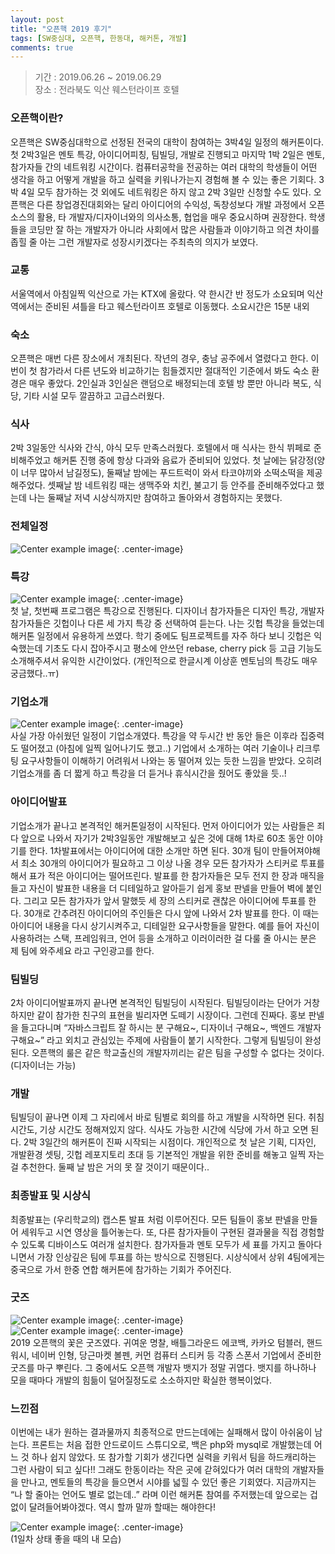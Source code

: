 ```yaml
---
layout: post
title: "오픈핵 2019 후기"
tags: [SW중심대, 오픈핵, 한동대, 해커톤, 개발]
comments: true
---
```


> 기간 : 2019.06.26 ~ 2019.06.29  
> 장소 : 전라북도 익산 웨스턴라이프 호텔  

### 오픈핵이란?  
오픈핵은 SW중심대학으로 선정된 전국의 대학이 참여하는 3박4일 일정의 해커톤이다. 첫 2박3일은 멘토 특강, 아이디어피칭, 팀빌딩, 개발로 진행되고 마지막 1박 2일은 멘토, 참가자들 간의 네트워킹 시간이다. 컴퓨터공학을 전공하는 여러 대학의 학생들이 어떤 생각을 하고 어떻게 개발을 하고 실력을 키워나가는지 경험해 볼 수 있는 좋은 기회다. 3박 4일 모두 참가하는 것 외에도 네트워킹은 하지 않고 2박 3일만 신청할 수도 있다. 오픈핵은 다른 창업경진대회와는 달리 아이디어의 수익성, 독창성보다 개발 과정에서 오픈소스의 활용, 타 개발자/디자이너와의 의사소통, 협업을 매우 중요시하며 권장한다. 학생들을 코딩만 잘 하는 개발자가 아니라 사회에서 많은 사람들과 이야기하고 의견 차이를 좁힐 줄 아는 그런 개발자로 성장시키겠다는 주최측의 의지가 보였다.  

### 교통  
서울역에서 아침일찍 익산으로 가는 KTX에 올랐다. 약 한시간 반 정도가 소요되며 익산역에서는 준비된 셔틀을 타고 웨스턴라이프 호텔로 이동했다. 소요시간은 15분 내외  

### 숙소  
오픈핵은 매번 다른 장소에서 개최된다. 작년의 경우, 충남 공주에서 열렸다고 한다. 이번이 첫 참가라서 다른 년도와 비교하기는 힘들겠지만 절대적인 기준에서 봐도 숙소 환경은 매우 좋았다. 2인실과 3인실은 랜덤으로 배정되는데 호텔 방 뿐만 아니라 복도, 식당, 기타 시설 모두 깔끔하고 고급스러웠다.  

### 식사  
2박 3일동안 식사와 간식, 야식 모두 만족스러웠다. 호텔에서 매 식사는 한식 뷔페로 준비해주었고 해커톤 진행 중에 항상 다과와 음료가 준비되어 있었다. 첫 날에는 닭강정(양이 너무 많아서 남길정도), 둘째날 밤에는 푸드트럭이 와서 타코야끼와 소떡소떡을 제공해주었다. 셋째날 밤 네트워킹 때는 생맥주와 치킨, 불고기 등 안주를 준비해주었다고 했는데 나는 둘째날 저녁 시상식까지만 참여하고 돌아와서 경험하지는 못했다.  

### 전체일정  
![Center example image](https://user-images.githubusercontent.com/35067611/60385019-92924000-9abf-11e9-8fda-d3fdcc360742.png "Center"){: .center-image}  

### 특강  
![Center example image](https://user-images.githubusercontent.com/35067611/60385085-7642d300-9ac0-11e9-9256-95d3712fdeef.png "Center"){: .center-image}  
첫 날, 첫번째 프로그램은 특강으로 진행된다. 디자이너 참가자들은 디자인 특강, 개발자 참가자들은 깃헙이나 다른 세 가지 특강 중 선택하여 듣는다. 나는 깃헙 특강을 들었는데 해커톤 일정에서 유용하게 쓰였다. 학기 중에도 팀프로젝트를 자주 하다 보니 깃헙은 익숙했는데 기초도 다시 잡아주시고 평소에 안쓰던 rebase, cherry pick 등 고급 기능도 소개해주셔서 유익한 시간이었다. (개인적으로 한글시계 이상훈 멘토님의 특강도 매우 궁금했다..ㅠ)  

### 기업소개  
![Center example image](https://user-images.githubusercontent.com/35067611/60385097-8f4b8400-9ac0-11e9-9e6e-b11fd4d0c0ef.png "Center"){: .center-image}  
사실 가장 아쉬웠던 일정이 기업소개였다. 특강을 약 두시간 반 동안 들은 이후라 집중력도 떨어졌고 (아침에 일찍 일어나기도 했고..) 기업에서 소개하는 여러 기술이나 리크루팅 요구사항들이 이해하기 어려워서 나와는 동 떨어져 있는 듯한 느낌을 받았다. 오히려 기업소개를 좀 더 짧게 하고 특강을 더 듣거나 휴식시간을 줬어도 좋았을 듯..!  

### 아이디어발표  
기업소개가 끝나고 본격적인 해커톤일정이 시작된다. 먼저 아이디어가 있는 사람들은 죄다 앞으로 나와서 자기가 2박3일동안 개발해보고 싶은 것에 대해 1차로 60초 동안 이야기를 한다. 1차발표에서는 아이디어에 대한 소개만 하면 된다.  30개 팀이 만들어져야해서 최소 30개의 아이디어가 필요하고 그 이상 나올 경우 모든 참가자가 스티커로 투표를 해서 표가 적은 아이디어는 떨어뜨린다. 발표를 한 참가자들은 모두 전지 한 장과 매직을 들고 자신이 발표한 내용을 더 디테일하고 알아듣기 쉽게 홍보 판넬을 만들어 벽에 붙인다. 그리고 모든 참가자가 앞서 말했듯 세 장의 스티커로 괜찮은 아이디어에 투표를 한다. 30개로 간추려진 아이디어의 주인들은 다시 앞에 나와서 2차 발표를 한다. 이 때는 아이디어 내용을 다시 상기시켜주고, 디테일한 요구사항들을 말한다. 예를 들어 자신이 사용하려는 스택, 프레임워크, 언어 등을 소개하고 이러이러한 걸 다룰 줄 아시는 분은 제 팀에 와주세요 라고 구인광고를 한다.  

### 팀빌딩  
2차 아이디어발표까지 끝나면 본격적인 팀빌딩이 시작된다. 팀빌딩이라는 단어가 거창하지만 같이 참가한 친구의 표현을 빌리자면 도떼기 시장이다. 그런데 진짜다. 홍보 판넬을 들고다니며 “자바스크립트 잘 하시는 분 구해요~, 디자이너 구해요~, 백엔드 개발자 구해요~” 라고 외치고 관심있는 주제에 사람들이 붙기 시작한다. 그렇게 팀빌딩이 완성된다. 오픈핵의 룰은 같은 학교출신의 개발자끼리는 같은 팀을 구성할 수 없다는 것이다. (디자이너는 가능)  

### 개발  
팀빌딩이 끝나면 이제 그 자리에서 바로 팀별로 회의를 하고 개발을 시작하면 된다. 취침 시간도, 기상 시간도 정해져있지 않다. 식사도 가능한 시간에 식당에 가서 하고 오면 된다. 2박 3일간의 해커톤이 진짜 시작되는 시점이다. 개인적으로 첫 날은 기획, 디자인, 개발환경 셋팅, 깃헙 레포지토리 초대 등 기본적인 개발을 위한 준비를 해놓고 일찍 자는 걸 추천한다. 둘째 날 밤은 거의 못 잘 것이기 때문이다..  

### 최종발표 및 시상식  
최종발표는 (우리학교의) 캡스톤 발표 처럼 이루어진다. 모든 팀들이 홍보 판넬을 만들어 세워두고 시연 영상을 틀어놓는다. 또, 다른 참가자들이 구현된 결과물을 직접 경험할 수 있도록 디바이스도 여러개 설치한다. 참가자들과 멘토 모두가 세 표를 가지고 돌아다니면서 가장 인상깊은 팀에 투표를 하는 방식으로 진행된다. 시상식에서 상위 4팀에게는 중국으로 가서 한중 연합 해커톤에 참가하는 기회가 주어진다.  

### 굿즈  
![Center example image](https://user-images.githubusercontent.com/35067611/60385123-cd48a800-9ac0-11e9-9c04-716a5e8a6859.jpeg "Center"){: .center-image}  
![Center example image](https://user-images.githubusercontent.com/35067611/60385139-e81b1c80-9ac0-11e9-8292-7cc2796d54a6.jpeg "Center"){: .center-image}  
2019 오픈핵의 꽃은 굿즈였다. 귀여운 명찰, 배틀그라운드 에코백, 카카오 텀블러, 핸드워시, 네이버 인형, 당근마켓 볼펜, 커먼 컴퓨터 스티커 등 각종 스폰서 기업에서 준비한 굿즈를 마구 뿌린다. 그 중에서도 오픈핵 개발자 뱃지가 정말 귀엽다. 뱃지를 하나하나 모을 때마다 개발의 힘듦이 덜어질정도로 소소하지만 확실한 행복이었다.  

### 느낀점  
이번에는 내가 원하는 결과물까지 최종적으로 만드는데에는 실패해서 많이 아쉬움이 남는다. 프론트는 처음 접한 안드로이드 스튜디오로, 백은 php와 mysql로 개발했는데 어느 것 하나 쉽지 않았다. 또 참가할 기회가 생긴다면 실력을 키워서 팀을 하드캐리하는 그런 사람이 되고 싶다!! 그래도 한동이라는 작은 곳에 갇혀있다가 여러 대학의 개발자들을 만나고, 멘토들의 특강을 들으면서 시야를 넓힐 수 있던 좋은 기회였다. 지금까지는 “나 할 줄아는 언어도 별로 없는데..” 라며 이런 해커톤 참여를 주저했는데 앞으로는 겁 없이 달려들어봐야겠다. 역시 할까 말까 할때는 해야한다!  

![Center example image](https://user-images.githubusercontent.com/35067611/60385150-097c0880-9ac1-11e9-9bd4-c8ad0e531ab4.jpeg "Center"){: .center-image}  
(1일차 상태 좋을 때의 내 모습)  